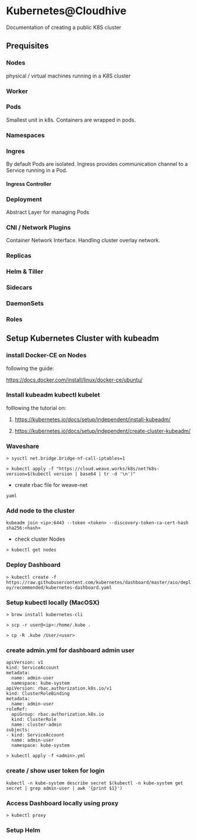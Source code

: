 # Kubernetes@Cloudhive

Documentation of creating a public K8S cluster

## Prequisites

### Nodes
physical / virtual machines running in a K8S cluster

### Worker

### Pods

Smallest unit in k8s. Containers are wrapped in pods.

### Namespaces

### Ingres

By default Pods are isolated. Ingress provides communication channel to a Service running in a Pod.

#### Ingress Controller

### Deployment

Abstract Layer for managing Pods

### CNI / Network Plugins

Container Network Interface. Handling cluster overlay network.

### Replicas

### Helm & Tiller

### Sidecars

### DaemonSets

### Roles


## Setup Kubernetes Cluster with kubeadm

### install Docker-CE on Nodes

following the guide:

https://docs.docker.com/install/linux/docker-ce/ubuntu/

### Install kubeadm kubectl kubelet

folllowing the tutorial on:

1) https://kubernetes.io/docs/setup/independent/install-kubeadm/

2) https://kubernetes.io/docs/setup/independent/create-cluster-kubeadm/

### Waveshare

`> sysctl net.bridge.bridge-nf-call-iptables=1`

`> kubectl apply -f "https://cloud.weave.works/k8s/net?k8s-version=$(kubectl version | base64 | tr -d '\n')"`

- create rbac file for weave-net
```
yaml
```


### Add node to the cluster

`kubeadm join <ip>:6443 --token <token> --discovery-token-ca-cert-hash sha256:<hash>`

- check cluster Nodes

`> kubectl get nodes`

### Deploy Dashboard

`> kubectl create -f https://raw.githubusercontent.com/kubernetes/dashboard/master/aio/deploy/recommended/kubernetes-dashboard.yaml`

### Setup kubectl locally (MacOSX)

`> brew install kubernetes-cli`

`> scp -r user@<ip>:/home/.kube .`

`> cp -R .kube /User/<user> `

### create admin.yml for dashboard admin user

```
apiVersion: v1
kind: ServiceAccount
metadata:
  name: admin-user
  namespace: kube-system
apiVersion: rbac.authorization.k8s.io/v1
kind: ClusterRoleBinding
metadata:
  name: admin-user
roleRef:
  apiGroup: rbac.authorization.k8s.io
  kind: ClusterRole
  name: cluster-admin
subjects:
- kind: ServiceAccount
  name: admin-user
  namespace: kube-system
```

`> kubectl apply -f <admin>.yml`

### create / show user token for login

`kubectl -n kube-system describe secret $(kubectl -n kube-system get secret | grep admin-user | awk '{print $1}')`

### Access Dashboard locally using proxy

`> kubectl proxy`


### Setup Helm
